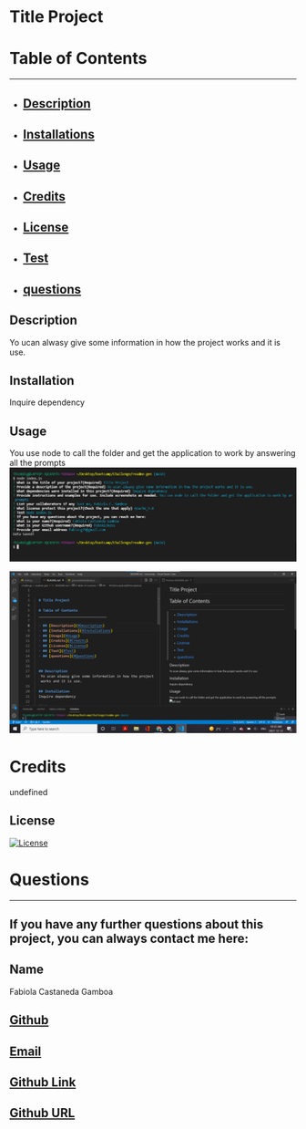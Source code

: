 
  
  # Title Project

  # Table of Contents
  _________________________________

  - ## [Description](#Description)
  - ## [Installations](#Installations)
  - ## [Usage](#Usage)
  - ## [Credits](#Credits)
  - ## [License](#License)
  - ## [Test](#Test)
  - ## [questions](#Questions)
 

  ## Description
   Yo ucan alwasy give some information in how the project works and it is use.

  ## Installation
  Inquire dependency

  ## Usage
  You use node to call the folder and get the application to work by answering all the prompts 
   ![Terminal work](./images/terminal-read.me.png)

  ![Final work](./images/READme-Generator.png)
  

  # Credits

  undefined

  ## License
  [![License](https://img.shields.io/badge/License-Apache_2.0-blue.svg)](https://opensource.org/licenses/Apache_2.0)
  

  # Questions
  _________________________________

  ## If you have any further questions about this project, you can always contact me here:

  ## Name
  Fabiola Castaneda Gamboa

  ## [Github](https://github.com/Fabskickass)
  

  ## [Email](fabiscg79@gmail.com)

  ## [Github Link](git@github.com:Fabskickass/readme-gen.git)

  ## [Github URL](https://fabskickass.github.io/readme-gen/)

